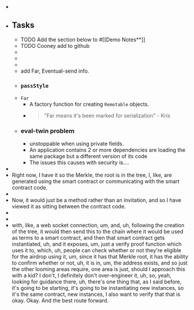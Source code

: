 -
- ## Tasks
	- TODO Add the section below to #[[Demo Notes**]]
	- TODO Cooney add to github
	-
	-
	-
	- add Far, Eventual-send info.
	- ### `passStyle`
	- `Far`
		- A factory function for creating `Remotable` objects.
		- > "Far means it's been marked for serialization" - Kris
	- ### eval-twin problem
		- unstoppable when using private fields.
		- An application contains 2 or more dependencies are loading the same package but a different version of its code
		- The issues this causes with security is....
-
- Right now, I have it so the Merkle, the root is in the tree, I, like, are generated using the smart contract or communicating with the smart contract code.
-
- Now, it would just be a method rather than an invitation, and so I have viewed it as sitting between the contract code.
-
-
- with, like, a web socket connection, um, and, uh, following the creation of the tree, it would then send this to the chain where it would be used as terms to a smart contract, and then that smart contract gets instantiated, uh, and it exposes, um, just a verify proof function which uses it to, which, uh, people can check whether or not they're eligible for the airdrop using it, um, since it has that Merkle root, it has the ability to confirm whether or not, uh, it is in, um, the address exists, and so just the other looming areas require, one area is just, should I approach this with a kid? I don't, I definitely don't over-engineer it, uh, so, yeah, looking for guidance there, uh, there's one thing that, as I said before, it's going to be starting, it's going to be instantiating new instances, so it's the same contract, new instances, I also want to verify that that is okay. Okay. And the best route forward.